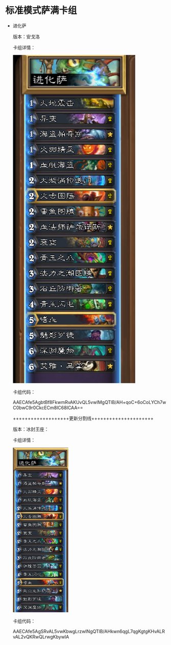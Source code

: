 # 标准模式萨满卡组

- 进化萨

  版本：安戈洛

  卡组详情：

  ![evolve_shaman](screenshot/evolve_shaman.png)

  卡组代码：

  AAECAfe5AgbtBf8FkwmRvAKUvQL5vwIMgQTlB/AH+qoC+6oCoLYCh7wC0bwC9r0CkcECm8IC68ICAA==

  +++++++++++++++++++更新分割线+++++++++++++++++++++

  版本：冰封王座：

  卡组详情：

  ![evolve_shaman_ice](screenshot/evolve_shaman_ice.png)

  卡组代码：

  AAECAfe5AgSRvAL5vwKbwgLrzwINgQTlB/AHkwn6qgL7qgKgtgKHvALRvAL2vQKRwQLrwgKbywIA